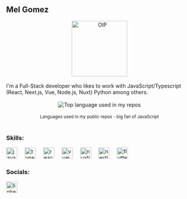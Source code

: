 ### <h2>Mel Gomez</h2>
<div align="center">
  <a href="https://imgbb.com/"><img src="https://i.ibb.co/ZYtqwp9/OIP-modified.png" alt="OIP" border="0" height="150"/></a>
</div>
<br/>
I'm a Full-Stack developer who likes to work with JavaScript/Typescript (React, Next.js, Vue, Node.js, Nuxt) Python among others.
<br/>
<br/>
<div align="center">
  <img width="" src="https://github-readme-stats.vercel.app/api/top-langs/?username=aralroca&layout=compact&hide_title=1&card_width=300" alt="Top language used in my repos" />
  <br />
  <br />
  <small>Languages used in my public repos - big fan of JavaScript</small>
  <br />
  <br />
</div>

<h3>Skills:</h3>
<div align="left">
  <img src="https://cdn.jsdelivr.net/gh/devicons/devicon/icons/javascript/javascript-original.svg" height="30" alt="javascript logo"  />
  <img width="12" />
  <img src="https://cdn.jsdelivr.net/gh/devicons/devicon/icons/typescript/typescript-original.svg" height="30" alt="typescript logo"  />
  <img width="12" />
  <img src="https://cdn.jsdelivr.net/gh/devicons/devicon/icons/react/react-original.svg" height="30" alt="react logo"  />
  <img width="12" />
  <img src="https://cdn.jsdelivr.net/gh/devicons/devicon/icons/vuejs/vuejs-original.svg" height="30" alt="vuejs logo"  />
  <img width="12" />
  <img src="https://cdn.jsdelivr.net/gh/devicons/devicon/icons/nuxtjs/nuxtjs-original.svg" height="30" alt="nuxtjs logo"  />
  <img width="12" />
  <img src="https://cdn.jsdelivr.net/gh/devicons/devicon/icons/nextjs/nextjs-original.svg" height="30" alt="nextjs logo"  />
  <img width="12" />
  <img src="https://cdn.jsdelivr.net/gh/devicons/devicon/icons/flutter/flutter-original.svg" height="30" alt="flutter logo"  />
</div>
<h3>Socials:</h3>
<div align="left">
  <a href="https://www.linkedin.com/in/melgomezgar/">
    <img src="https://raw.githubusercontent.com/maurodesouza/profile-readme-generator/master/src/assets/icons/social/linkedin/default.svg" height="30" alt="linkedin logo"  />
  </a>
</div>

###

###

<!--
**Louhdy/Louhdy** is a ✨ _special_ ✨ repository because its `README.md` (this file) appears on your GitHub profile.

Here are some ideas to get you started:

- 🔭 I’m currently working on ...
- 🌱 I’m currently learning ...
- 👯 I’m looking to collaborate on ...
- 🤔 I’m looking for help with ...
- 💬 Ask me about ...
- 📫 How to reach me: ...
- 😄 Pronouns: ...
- ⚡ Fun fact: ...
-->
